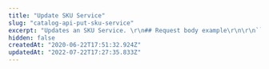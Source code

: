 ```yaml
---
title: "Update SKU Service"
slug: "catalog-api-put-sku-service"
excerpt: "Updates an SKU Service. \r\n## Request body example\r\n\r\n```json\r\n{\r\n    \"Name\": \"name\",\r\n    \"Text\": \"text\",\r\n    \"IsActive\": false\r\n}\r\n```\r\n\r\n## Response body example\r\n\r\n```json\r\n{\r\n    \"Id\": 1,\r\n    \"SkuServiceTypeId\": 1,\r\n    \"SkuServiceValueId\": 1,\r\n    \"SkuId\": 1,\r\n    \"Name\": \"name\",\r\n    \"Text\": \"text\",\r\n    \"IsActive\": false\r\n}\r\n```"
hidden: false
createdAt: "2020-06-22T17:51:32.924Z"
updatedAt: "2022-07-22T17:27:35.833Z"
---
```

